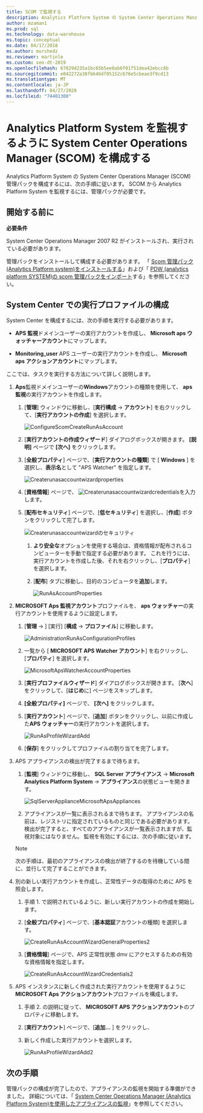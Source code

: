 ```yaml
---
title: SCOM で監視する
description: Analytics Platform System の System Center Operations Manager (SCOM) 管理パックを構成するには、次の手順に従います。 SCOM から Analytics Platform System を監視するには、管理パックが必要です。
author: mzaman1
ms.prod: sql
ms.technology: data-warehouse
ms.topic: conceptual
ms.date: 04/17/2018
ms.author: murshedz
ms.reviewer: martinle
ms.custom: seo-dt-2019
ms.openlocfilehash: 67029d235a1bc65b5ee0ab6f01f51dea42ebcc8b
ms.sourcegitcommit: e042272a38fb646df05152c676e5cbeae3f9cd13
ms.translationtype: MT
ms.contentlocale: ja-JP
ms.lasthandoff: 04/27/2020
ms.locfileid: "74401300"
---
```

# <a name="configure-system-center-operations-manager-scom-to-monitor-analytics-platform-system"></a>Analytics Platform System を監視するように System Center Operations Manager (SCOM) を構成する
Analytics Platform System の System Center Operations Manager (SCOM) 管理パックを構成するには、次の手順に従います。 SCOM から Analytics Platform System を監視するには、管理パックが必要です。  
  
## <a name="before-you-begin"></a><a name="BeforeBegin"></a>開始する前に  
**必要条件**  
  
System Center Operations Manager 2007 R2 がインストールされ、実行されている必要があります。  
  
管理パックをインストールして構成する必要があります。 「 [Scom 管理パック &#40;Analytics Platform system&#41;をインストールする](install-the-scom-management-packs.md)」および「 [PDW &#40;analytics platform SYSTEM&#41;の scom 管理パックをインポート](import-the-scom-management-pack-for-pdw.md)する」を参照してください。  
  
## <a name="configure-run-as-profile-in-system-center"></a><a name="ConfigureRunAsProfile"></a>System Center での実行プロファイルの構成  
System Center を構成するには、次の手順を実行する必要があります。  
  
-   **APS 監視**ドメインユーザーの実行アカウントを作成し、 **Microsoft aps ウォッチャーアカウント**にマップします。  
  
-   **Monitoring_user** APS ユーザーの実行アカウントを作成し、 **Microsoft aps アクションアカウント**にマップします。  
  
ここでは、タスクを実行する方法について詳しく説明します。  
  
1.  **Aps**監視ドメインユーザーの**Windows**アカウントの種類を使用して、 **aps 監視**の実行アカウントを作成します。  
  
    1.  [**管理**] ウィンドウに移動し、[**実行構成** -> **アカウント**] を右クリックして、[**実行アカウントの作成**] を選択します。  
  
        ![ConfigureScomCreateRunAsAccount](./media/configure-scom-to-monitor-analytics-platform-system/ConfigureScomCreateRunAsAccount.png "ConfigureScomCreateRunAsAccount")  
  
    2.  [**実行アカウントの作成ウィザード**] ダイアログボックスが開きます。 **[説明]** ページで **[次へ]** をクリックします。  
  
    3.  [**全般プロパティ**] ページで、[**実行アカウントの種類**] で [ **Windows** ] を選択し、**表示名**として "APS Watcher" を指定します。  
  
        ![Createrunasaccountwizardproperties](./media/configure-scom-to-monitor-analytics-platform-system/CreateRunAsAccountWizardGeneralProperties.png "Createrunasaccountwizardproperties")  
  
    4.  [**資格情報**] ページで、 ![Createrunasaccountwizardcredentials](./media/configure-scom-to-monitor-analytics-platform-system/CreateRunAsAccountWizardCredentials.png "CreateRunAsAccountWizardCredentials")を入力します。  
  
    5.  [**配布セキュリティ**] ページで、[**低セキュリティ**] を選択し、[**作成**] ボタンをクリックして完了します。  
  
        ![Createrunasaccountwizardのセキュリティ](./media/configure-scom-to-monitor-analytics-platform-system/CreateRunAsAccountWizardDistributionSecurity.png "Createrunasaccountwizardのセキュリティ")  
  
        1.  **より安全な**オプションを使用する場合は、資格情報が配布されるコンピューターを手動で指定する必要があります。 これを行うには、実行アカウントを作成した後、それを右クリックし、[**プロパティ**] を選択します。  
  
        2.  [**配布**] タブに移動し、目的のコンピュータを**追加**します。  
  
            ![RunAsAccountProperties](./media/configure-scom-to-monitor-analytics-platform-system/RunAsAccountProperties.png "RunAsAccountProperties")  
  
2.  **MICROSOFT Aps 監視アカウント**プロファイルを、 **aps ウォッチャー**の実行アカウントを使用するように設定します。  
  
    1.  [**管理** -> ] [実行] [**構成** -> **プロファイル**] に移動します。  
  
        ![AdministrationRunAsConfigurationProfiles](./media/configure-scom-to-monitor-analytics-platform-system/AdministrationRunAsConfigurationProfiles.png "AdministrationRunAsConfigurationProfiles")  
  
    2.  一覧から [ **MICROSOFT APS Watcher アカウント**] を右クリックし、[**プロパティ**] を選択します。  
  
        ![MicrosoftApsWatcherAccountProperties](./media/configure-scom-to-monitor-analytics-platform-system/MicrosoftApsWatcherAccountProperties.png "MicrosoftApsWatcherAccountProperties")  
  
    3.  [**実行プロファイルウィザード**] ダイアログボックスが開きます。 [**次へ**] をクリックして、[**はじめ**に] ページをスキップします。  
  
    4.  **[全般プロパティ]** ページで、 **[次へ]** をクリックします。  
  
    5.  [**実行アカウント**] ページで、[**追加**] ボタンをクリックし、以前に作成した**APS ウォッチャー**の実行アカウントを選択します。  
  
        ![RunAsProfileWizardAdd](./media/configure-scom-to-monitor-analytics-platform-system/RunAsProfileWizardAdd.png "RunAsProfileWizardAdd")  
  
    6.  [**保存**] をクリックしてプロファイルの割り当てを完了します。  
  
3.  APS アプライアンスの検出が完了するまで待ちます。  
  
    1.  [**監視**] ウィンドウに移動し、 **SQL Server アプライアンス** -> **Microsoft Analytics Platform System** -> **アプライアンス**の状態ビューを開きます。  
  
        ![SqlServerApplianceMicrosoftApsAppliances](./media/configure-scom-to-monitor-analytics-platform-system/SqlServerApplianceMicrosoftApsAppliances.png "SqlServerApplianceMicrosoftApsAppliances")  
  
    2.  アプライアンスが一覧に表示されるまで待ちます。 アプライアンスの名前は、レジストリに指定されているものと同じである必要があります。 検出が完了すると、すべてのアプライアンスが一覧表示されますが、監視対象にはなりません。 監視を有効にするには、次の手順に従います。  
  
    > [!NOTE]  
    > 次の手順は、最初のアプライアンスの検出が終了するのを待機している間に、並行して完了することができます。  
  
4.  別の新しい実行アカウントを作成し、正常性データの取得のために APS を照会します。  
  
    1.  手順 1. で説明されているように、新しい実行アカウントの作成を開始します。  
  
    2.  [**全般プロパティ**] ページで、[**基本認証**アカウントの種類] を選択します。  
  
        ![CreateRunAsAccountWizardGeneralProperties2](./media/configure-scom-to-monitor-analytics-platform-system/CreateRunAsAccountWizardGeneralProperties2.png "CreateRunAsAccountWizardGeneralProperties2")  
  
    3.  [**資格情報**] ページで、APS 正常性状態 dmv にアクセスするための有効な資格情報を指定します。  
  
        ![CreateRunAsAccountWizardCredentials2](./media/configure-scom-to-monitor-analytics-platform-system/CreateRunAsAccountWizardCredentials2.png "CreateRunAsAccountWizardCredentials2")  
  
5.  APS インスタンスに新しく作成された実行アカウントを使用するように**MICROSOFT Aps アクションアカウント**プロファイルを構成します。  
  
    1.  手順 2. の説明に従って、 **MICROSOFT APS アクションアカウント**のプロパティに移動します。  
  
    2.  [**実行アカウント**] ページで、[**追加...** ] をクリックし、 
    3.  新しく作成した実行アカウントを選択します。  
  
        ![RunAsProfileWizardAdd2](./media/configure-scom-to-monitor-analytics-platform-system/RunAsProfileWizardAdd2.png "RunAsProfileWizardAdd2")  
  
## <a name="next-step"></a>次の手順  
管理パックの構成が完了したので、アプライアンスの監視を開始する準備ができました。 詳細については、「 [System Center Operations Manager &#40;Analytics Platform System&#41;を使用したアプライアンスの監視](monitor-the-appliance-by-using-system-center-operations-manager.md)」を参照してください。  
  
<!-- MISSING LINKS ## See Also  
[Common Metadata Query Examples &#40;SQL Server PDW&#41;](../sqlpdw/common-metadata-query-examples-sql-server-pdw.md)  -->  
  

